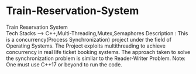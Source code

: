 # Train-Reservation-System
Train Reservation System <br>
Tech Stacks --> C++,Multi-Threading,Mutex,Semaphores
Description :
This is a concurrency(Process Synchronization) project under the field of Operating Systems.
The Project exploits multithreading to achieve concurrency in real life ticket booking systems.
The approach taken to solve the synchronization problem is similar to the Reader-Writer Problem.
Note: One must use C++17 or beyond to run the code.
